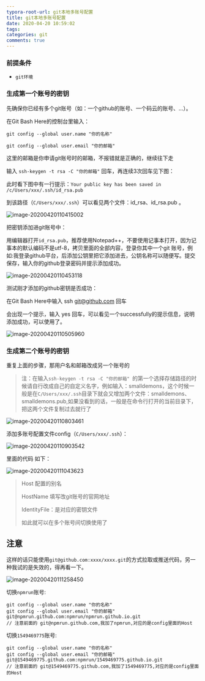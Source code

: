 ```yaml
---
typora-root-url: git本地多账号配置
title: git本地多账号配置
date: 2020-04-20 10:59:02
tags:
categories: git
comments: true
---
```




### 前提条件

* `git环境`

<!--more-->

### 生成第一个账号的密钥

先确保你已经有多个git账号（如：一个github的账号、一个码云的账号、...）。

在Git Bash Here的控制台里输入：

`git config --global user.name "你的名称"  `

`git config --global user.email "你的邮箱"  `

这里的邮箱是你申请git账号时的邮箱，不报错就是正确的，继续往下走

输入 `ssh-keygen -t rsa -C "你的邮箱"`  回车，再连续3次回车见下图：

此时看下图中有一行提示：`Your public key has been saved in /c/Users/xxx/.ssh/id_rsa.pub`

到该路径（`C/Users/xxx/.ssh`）可以看见两个文件：id_rsa、id_rsa.pub 。

![image-20200420110415002](/images/image-20200420110415002.png)

把密钥添加进git账号中：

用编辑器打开`id_rsa.pub`，推荐使用Notepad++，不要使用记事本打开，因为记事本的默认编码不是utf-8，拷贝里面的全部内容，登录你其中一个git 账号，例如:我登录github平台，后添加公钥里把它添加进去，公钥名称可以随便写。提交保存，输入你的github登录密码并提示添加成功。

![image-20200420110453118](/images/image-20200420110453118.png)

测试刚才添加的github密钥是否成功：

在Git Bash Here中输入 ssh git@github.com  回车

会出现一个提示，输入 yes 回车，可以看见一个successfully的提示信息，说明添加成功，可以使用了。

![image-20200420110505960](/images/image-20200420110505960.png)

### 生成第二个账号的密钥

重复上面的步骤，那用户名和邮箱改成另一个账号的

> 注：在输入`ssh-keygen -t rsa -C "你的邮箱" `的第一个选择存储路径的时候请自行改成自己的自定义名字，例如输入：smalldemons，这个时候一般是在`C/Users/xxx/.ssh`目录下就会又增加两个文件：smalldemons、smalldemons.pub,如果没看到的话，一般是在命令行打开的当前目录下，把这两个文件复制过去就行了

![image-20200420110803461](/images/image-20200420110803461.png)

添加多账号配置文件config（`C/Users/xxx/.ssh`）：

![image-20200420110903542](/images/image-20200420110903542.png)

里面的代码 如下：

![image-20200420111043623](/images/image-20200420111043623.png)

> Host 配置的别名
>
> HostName  填写改git账号的官网地址
>
> IdentityFile：是对应的密钥文件
>
> 如此就可以在多个账号间切换使用了



## 注意

这样的话只能使用`git@github.com:xxxx/xxxx.git`的方式拉取或推送代码，另一种我试的是失效的，得再看一下。

![image-20200420111258450](/images/image-20200420111258450.png)

切换`npmrun`账号:

```
git config --global user.name "你的名称" 
git config --global user.email "你的邮箱" 
git@npmrun.github.com:npmrun/npmrun.github.io.git
// 注意前面的 git@npmrun.github.com,我加了npmrun,对应的是config里面的Host
```

切换`1549469775`账号:

```
git config --global user.name "你的名称" 
git config --global user.email "你的邮箱" 
git@1549469775.github.com:npmrun/1549469775.github.io.git
// 注意前面的 git@1549469775.github.com,我加了1549469775,对应的是config里面的Host
```

